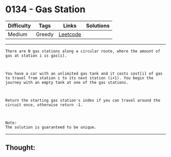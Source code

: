 # 0134 - Gas Station

Difficulty  | Tags | Links | Solutions
----------- | ---- | ----- | -----
Medium | Greedy | [Leetcode](https://leetcode.com/problems/gas-station/description/) |


-----------

```
There are N gas stations along a circular route, where the amount of gas at station i is gas[i].



You have a car with an unlimited gas tank and it costs cost[i] of gas to travel from station i to its next station (i+1). You begin the journey with an empty tank at one of the gas stations.



Return the starting gas station's index if you can travel around the circuit once, otherwise return -1.



Note:
The solution is guaranteed to be unique.
```

-----------

## Thought:
